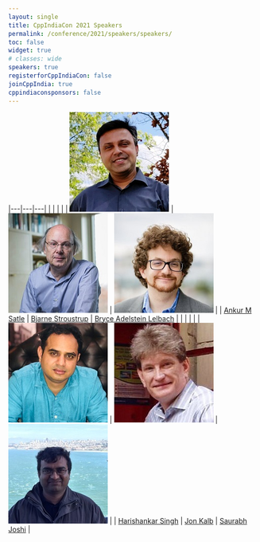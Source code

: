 ```yaml
---
layout: single
title: CppIndiaCon 2021 Speakers
permalink: /conference/2021/speakers/speakers/
toc: false
widget: true
# classes: wide
speakers: true
registerforCppIndiaCon: false
joinCppIndia: true
cppindiaconsponsors: false
---
```


|---|---|---|
|  |  |  |
| [![Ankur M Satle](/conference/2021/graphics/ankur.jpg "Ankur M Satle")](/conference/2021/speakers/ankur/) | [![Bjarne Stroustrup](/conference/2021/graphics/bjarne.jpg "Bjarne Stroustrup")](/conference/2021/speakers/bjarne/) | [![Bryce Adelstein Lelbach](/conference/2021/graphics/bryce.jpg "Bryce Adelstein Lelbach")](/conference/2021/speakers/bryce/) |
| [Ankur M Satle](/conference/2021/speakers/ankur/) | [Bjarne Stroustrup](/conference/2021/speakers/bjarne/) | [Bryce Adelstein Lelbach](/conference/2021/speakers/bryce/) |
|  |  |  |
| [![Harishankar Singh](/conference/2021/graphics/hari.jpg "Harishankar Singh")](/conference/2021/speakers/harishankar/) | [![Jon Kalb](/conference/2021/graphics/jonkalb.jpg "Jon Kalb")](/conference/2021/speakers/jonkalb/) | [![Saurabh Joshi](/conference/2021/graphics/saurabhjoshi.jpg "Saurabh Joshi")](/conference/2021/speakers/saurabhjoshi/) |
| [Harishankar Singh](/conference/2021/speakers/harishankar/) | [Jon Kalb](/conference/2021/speakers/jonkalb/) | [Saurabh Joshi](/conference/2021/speakers/saurabhjoshi/) |

<pre>
















</pre>